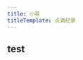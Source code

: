 ```yaml
---
title: 小易
titleTemplate: 点滴纪录
---
```


## test

<script setup>
// import Game from '../commponents/game.vue'
import Game from '../commponents/chat/Chat.vue'
</script>

<Game />